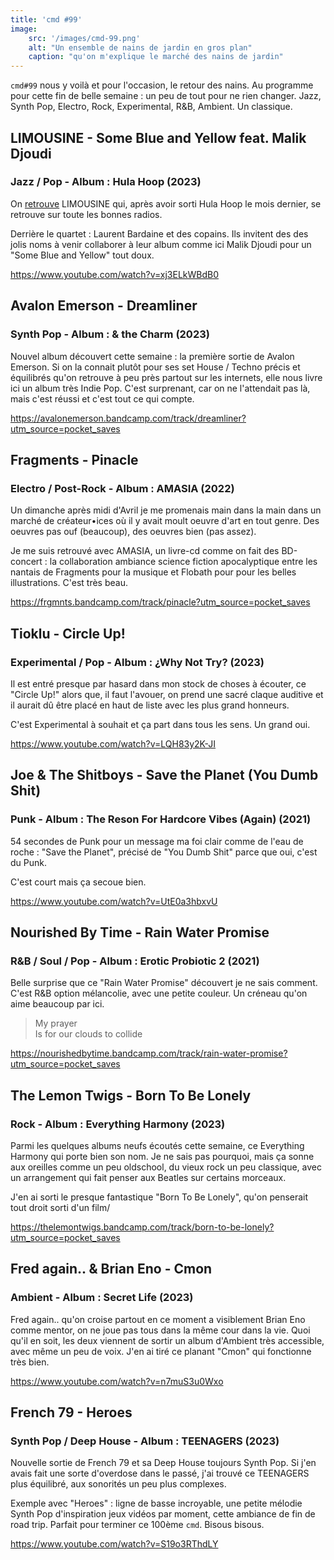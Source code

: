 ```yaml
---
title: 'cmd #99'
image:
    src: '/images/cmd-99.png'
    alt: "Un ensemble de nains de jardin en gros plan"
    caption: "qu'on m'explique le marché des nains de jardin"
---
```


`cmd#99` nous y voilà et pour l'occasion, le retour des nains. Au programme pour cette fin de belle semaine : un peu de tout pour ne rien changer. Jazz, Synth Pop, Electro, Rock, Experimental, R&B, Ambient. Un classique.



## LIMOUSINE - Some Blue and Yellow feat. Malik Djoudi

### Jazz / Pop - Album : Hula Hoop (2023)

On [retrouve](https://cmd.wuips.com/post/2023-04-28-cmd-97) LIMOUSINE qui, après avoir sorti  Hula Hoop le mois dernier, se retrouve sur toute les bonnes radios.

Derrière le quartet : Laurent Bardaine et des copains. Ils invitent des des jolis noms à venir collaborer à leur album comme ici Malik Djoudi pour un "Some Blue and Yellow" tout doux.

https://www.youtube.com/watch?v=xj3ELkWBdB0




## Avalon Emerson - Dreamliner

### Synth Pop - Album : & the Charm (2023)

Nouvel album découvert cette semaine : la première sortie de Avalon Emerson. Si on la connait plutôt pour ses set House / Techno précis et équilibrés qu'on retrouve à peu près partout sur les internets, elle nous livre ici un album très Indie Pop. C'est surprenant, car on ne l'attendait pas là, mais c'est réussi et c'est tout ce qui compte.

https://avalonemerson.bandcamp.com/track/dreamliner?utm_source=pocket_saves



## Fragments - Pinacle

### Electro / Post-Rock - Album : AMASIA (2022)

Un dimanche après midi d'Avril je me promenais main dans la main dans un marché de créateur•ices où il y avait moult oeuvre d'art en tout genre. Des oeuvres pas ouf (beaucoup), des oeuvres bien (pas assez).

Je me suis retrouvé avec AMASIA, un livre-cd comme on fait des BD-concert : la collaboration ambiance science fiction apocalyptique entre les nantais de Fragments pour la musique et Flobath pour pour les belles illustrations. C'est très beau.

https://frgmnts.bandcamp.com/track/pinacle?utm_source=pocket_saves



## Tioklu - Circle Up!

### Experimental / Pop - Album : ¿Why Not Try? (2023)

Il est entré presque par hasard dans mon stock de choses à écouter, ce "Circle Up!" alors que, il faut l'avouer, on prend une sacré claque auditive et il aurait dû être placé en haut de liste avec les plus grand honneurs.

C'est Experimental à souhait et ça part dans tous les sens. Un grand oui.

https://www.youtube.com/watch?v=LQH83y2K-JI



## Joe & The Shitboys - Save the Planet (You Dumb Shit)

### Punk - Album : The Reson For Hardcore Vibes (Again) (2021)

54 secondes de Punk pour un message ma foi clair comme de l'eau de roche : "Save the Planet", précisé de "You Dumb Shit" parce que oui, c'est du Punk.

C'est court mais ça secoue bien.

https://www.youtube.com/watch?v=UtE0a3hbxvU



## Nourished By Time - Rain Water Promise

### R&B / Soul / Pop - Album : Erotic Probiotic 2 (2021)

Belle surprise que ce "Rain Water Promise" découvert je ne sais comment. C'est R&B option mélancolie, avec une petite couleur. Un créneau qu'on aime beaucoup par ici.

> My prayer <br/>
> Is for our clouds to collide <br/>

https://nourishedbytime.bandcamp.com/track/rain-water-promise?utm_source=pocket_saves



## The Lemon Twigs - Born To Be Lonely

### Rock - Album : Everything Harmony (2023)

Parmi les quelques albums neufs écoutés cette semaine, ce Everything Harmony qui porte bien son nom. Je ne sais pas pourquoi, mais ça sonne aux oreilles comme un peu oldschool, du vieux rock un peu classique, avec un arrangement qui fait penser aux Beatles sur certains morceaux.

J'en ai sorti le presque fantastique "Born To Be Lonely", qu'on penserait tout droit sorti d'un film/

https://thelemontwigs.bandcamp.com/track/born-to-be-lonely?utm_source=pocket_saves



## Fred again.. & Brian Eno - Cmon

### Ambient - Album : Secret Life (2023)

Fred again.. qu'on croise partout en ce moment a visiblement Brian Eno comme mentor, on ne joue pas tous dans la même cour dans la vie. Quoi qu'il en soit, les deux viennent de sortir un album d'Ambient très accessible, avec même un peu de voix. J'en ai tiré ce planant "Cmon" qui fonctionne très bien.

https://www.youtube.com/watch?v=n7muS3u0Wxo



## French 79 - Heroes

### Synth Pop / Deep House - Album : TEENAGERS (2023)

Nouvelle sortie de French 79 et sa Deep House toujours Synth Pop. Si j'en avais fait une sorte d'overdose dans le passé, j'ai trouvé ce TEENAGERS plus équilibré, aux sonorités un peu plus complexes.

Exemple avec "Heroes" : ligne de basse incroyable, une petite mélodie Synth Pop d'inspiration jeux vidéos par moment, cette ambiance de fin de road trip. Parfait pour terminer ce 100ème `cmd`. Bisous bisous.

https://www.youtube.com/watch?v=S19o3RThdLY



